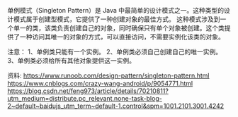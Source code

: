 单例模式（Singleton Pattern）是 Java 中最简单的设计模式之一。这种类型的设计模式属于创建型模式，它提供了一种创建对象的最佳方式。
这种模式涉及到一个单一的类，该类负责创建自己的对象，同时确保只有单个对象被创建。这个类提供了一种访问其唯一的对象的方式，可以直接访问，不需要实例化该类的对象。

注意：
1、单例类只能有一个实例。
2、单例类必须自己创建自己的唯一实例。
3、单例类必须给所有其他对象提供这一实例。


资料:
https://www.runoob.com/design-pattern/singleton-pattern.html
https://www.cnblogs.com/crazy-wang-android/p/9054771.html
https://blog.csdn.net/feng973/article/details/70210811?utm_medium=distribute.pc_relevant.none-task-blog-2~default~baidujs_utm_term~default-1.control&spm=1001.2101.3001.4242
